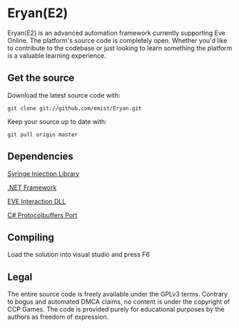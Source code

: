 <h1>Eryan(E2)</h1>

Eryan(E2) is an advanced automation framework currently supporting Eve Online. 
The platform's source code is completely open. Whether you'd like to contribute
to the codebase or just looking to learn something the platform is a valuable learning
experience.

<h2>Get the source</h2>

Download the latest source code with:

`git clone git://github.com/emist/Eryan.git`

Keep your source up to date with:

`git pull origin master`

<h2>Dependencies</h2>

[Syringe Injection Library](http://dl.getdropbox.com/u/2660220/Injector.rar)

[.NET Framework](http://www.microsoft.com/net/download.aspx)

[EVE Interaction DLL](http://null.comm)

[C# Protocolbuffers Port](http://code.google.com/p/protobuf-csharp-port/)

<h2>Compiling</h2>

Load the solution into visual studio and press F6

<h2>Legal</h2>

The entire source code is freely available under the GPLv3 terms. Contrary to bogus and
automated DMCA claims, no content is under the copyright of CCP Games. The code is provided
purely for educational purposes by the authors as freedom of expression.